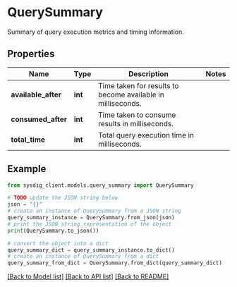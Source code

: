 # QuerySummary

Summary of query execution metrics and timing information.

## Properties

Name | Type | Description | Notes
------------ | ------------- | ------------- | -------------
**available_after** | **int** | Time taken for results to become available in milliseconds. | 
**consumed_after** | **int** | Time taken to consume results in milliseconds. | 
**total_time** | **int** | Total query execution time in milliseconds. | 

## Example

```python
from sysdig_client.models.query_summary import QuerySummary

# TODO update the JSON string below
json = "{}"
# create an instance of QuerySummary from a JSON string
query_summary_instance = QuerySummary.from_json(json)
# print the JSON string representation of the object
print(QuerySummary.to_json())

# convert the object into a dict
query_summary_dict = query_summary_instance.to_dict()
# create an instance of QuerySummary from a dict
query_summary_from_dict = QuerySummary.from_dict(query_summary_dict)
```
[[Back to Model list]](../README.md#documentation-for-models) [[Back to API list]](../README.md#documentation-for-api-endpoints) [[Back to README]](../README.md)


